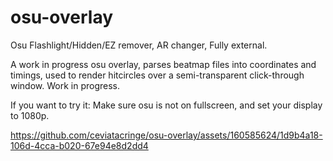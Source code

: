 # osu-overlay
Osu Flashlight/Hidden/EZ remover, AR changer, Fully external.

A work in progress osu overlay, parses beatmap files into coordinates and timings, used to render hitcircles over a semi-transparent click-through window.
Work in progress. 

If you want to try it: Make sure osu is not on fullscreen, and set your display to 1080p.

https://github.com/ceviatacringe/osu-overlay/assets/160585624/1d9b4a18-106d-4cca-b020-67e94e8d2dd4

